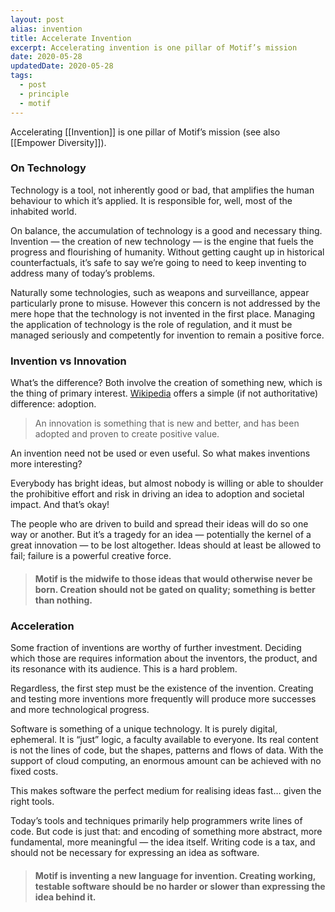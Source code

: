 ```yaml
---
layout: post
alias: invention
title: Accelerate Invention
excerpt: Accelerating invention is one pillar of Motif’s mission
date: 2020-05-28
updatedDate: 2020-05-28
tags:
  - post
  - principle
  - motif
---
```


Accelerating [[Invention]] is one pillar of Motif’s mission (see also [[Empower Diversity]]).


### On Technology

Technology is a tool, not inherently good or bad, that amplifies the human behaviour to which it’s applied. It is responsible for, well, most of the inhabited world.

On balance, the accumulation of technology is a good and necessary thing. Invention — the creation of new technology — is the engine that fuels the progress and flourishing of humanity. Without getting caught up in historical counterfactuals, it’s safe to say we’re going to need to keep inventing to address many of today’s problems.

Naturally some technologies, such as weapons and surveillance, appear particularly prone to misuse. However this concern is not addressed by the mere hope that the technology is not invented in the first place. Managing the application of technology is the role of regulation, and it must be managed seriously and competently for invention to remain a positive force.

### Invention vs Innovation

What’s the difference? Both involve the creation of something new, which is the thing of primary interest. [Wikipedia](https://en.wikipedia.org/wiki/Invention#Comparison_with_innovation) offers a simple (if not authoritative) difference: adoption.

> An innovation is something that is new and better, and has been adopted and proven to create positive value.

An invention need not be used or even useful. So what makes inventions more interesting?

Everybody has bright ideas, but almost nobody is willing or able to shoulder the prohibitive effort and risk in driving an idea to adoption and societal impact. And that’s okay!

The people who are driven to build and spread their ideas will do so one way or another. But it’s a tragedy for an idea — potentially the kernel of a great innovation — to be lost altogether. Ideas should at least be allowed to fail; failure is a powerful creative force.

> #### Motif is the midwife to those ideas that would otherwise never be born. Creation should not be gated on quality; something is better than nothing.

### Acceleration

Some fraction of inventions are worthy of further investment. Deciding which those are requires information about the inventors, the product, and its resonance with its audience. This is a hard problem.

Regardless, the first step must be the existence of the invention. Creating and testing more inventions more frequently will produce more successes and more technological progress.

Software is something of a unique technology. It is purely digital, ephemeral. It is “just” logic, a faculty available to everyone. Its real content is not the lines of code, but the shapes, patterns and flows of data. With the support of cloud computing, an enormous amount can be achieved with no fixed costs.

This makes software the perfect medium for realising ideas fast… given the right tools.

Today’s tools and techniques primarily help programmers write lines of code. But code is just that: and encoding of something more abstract, more fundamental, more meaningful — the idea itself. Writing code is a tax, and should not be necessary for expressing an idea as software.

> #### Motif is inventing a new language for invention. Creating working, testable software should be no harder or slower than expressing the idea behind it.
